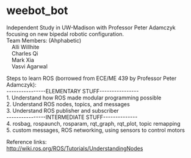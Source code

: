 # weebot_bot
Independent Study in UW-Madison with Professor Peter Adamczyk focusing on new bipedal robotic configuration.
<br>Team Members: (Ahphabetic)</br>
&emsp;Alli Willhite</br>
&emsp;Charles Qi</br>
&emsp;Mark Xia</br>
&emsp;Vasvi Agarwal</br>

Steps to learn ROS (borrowed from ECE/ME 439 by Professor Peter Adamczyk):</br>
	----------------ELEMENTARY STUFF----------------</br>
	1. Understand how ROS made modular programming possible</br>
	2. Understand ROS nodes, topics, and messages</br>
	3. Understand ROS publisher and subscriber</br>
	----------------INTERMEDIATE STUFF--------------</br>
	4. rosbag, rospaunch, rosparam, rqt_graph, rqt_plot, topic remapping</br>
	5. custom messages, ROS networking, using sensors to control motors

Reference links:</br>
	http://wiki.ros.org/ROS/Tutorials/UnderstandingNodes
